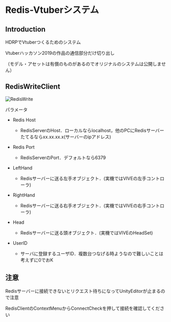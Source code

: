 # Redis-Vtuberシステム
## Introduction
HDRPでVtuberつくるためのシステム

Vtuberハッカソン2019の作品の通信部分だけ切り出し

（モデル・アセットは有償のものがあるのでオリジナルのシステムは公開しません）

## RedisWriteClient
![RedisWrite](https://user-images.githubusercontent.com/56545041/69854399-61b37280-12cc-11ea-8664-a5727b37fcad.png)

パラメータ

- Redis Host 
    - RedisServerのHost．ローカルならlocalhost，他のPCにRedisサーバーたてるならxx.xx.xx.x(サーバーのipアドレス)

- Redis Port
    - RedisServerのPort．デフォルトなら6379

- LeftHand
    - Redisサーバーに送る左手オブジェクト．(実機ではVIVEの左手コントローラ)

- RightHand
    - Redisサーバーに送る右手オブジェクト．(実機ではVIVEの右手コントローラ)

- Head
    - Redisサーバーに送る頭オブジェクト．(実機ではVIVEのHeadSet)

- UserID
    - サーバに登録するユーザID．複数台つなげる時ようなので難しいことは考えずに0でおK

## 注意
Redisサーバーに接続できないとリクエスト待ちになってUnityEditorが止まるので注意

RedisClientのContextMenuからConnectCheckを押して接続を確認してください